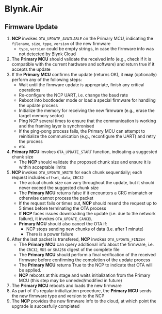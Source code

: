 # Blynk.Air


## Firmware Update

1. **NCP** invokes `OTA_UPDATE_AVAILABLE` on the Primary MCU, indicating the `filename`, `size`, `type`, `version` of the new firmware
   - `type`, `version` could be empty strings, in case the firmware info was not detected by Blynk Cloud
2. The **Primary MCU** should validate the received info (e.g., check if it is compatible with the current hardware and software) and return true if it accepts the update
3. If the **Primary MCU** confirms the update (returns OK), it **may** (optionally) perform any of the following steps:
   - Wait until the firmware update is appropriate, finish any critical operations
   - Re-configure the NCP UART, i.e. change the baud rate
   - Reboot into bootloader mode or load a special firmware for handling the update process
   - Initialize the memory for receiving the new firmware (e.g., erase the target memory sector)
   - Ping NCP several times to ensure that the communication is working and the framing layer is synchronised
   - If the ping-pong process fails, the Primary MCU can attempt to reinitialize the communication (e.g., reconfigure the UART) and retry the process
   - etc.
4. **Primary MCU** invokes `OTA_UPDATE_START` function, indicating a suggested chunk size
   - The **NCP** should validate the proposed chunk size and ensure it is within acceptable limits
5. **NCP** invokes `OTA_UPDATE_WRITE` for each chunk sequentially; each request includes `offset`, `data`, `CRC32`
   - The actual chunk size can vary throughout the update, but it should never exceed the suggested chunk size
   - The **Primary MCU** returns false if it encounters a CRC mismatch or otherwise cannot process the packet
   - If the request fails or times out, **NCP** should resend the request up to 5 times before terminating the OTA process
   - If **NCP** faces issues downloading the update (i.e. due to the network failure), it invokes `OTA_UPDATE_CANCEL`
   - **Primary MCU** should also cancel the OTA if:
     - NCP stops sending new chunks of data (i.e. after 1 minute)
     - There is a power failure
6. After the last packet is transfered, **NCP** invokes `OTA_UPDATE_FINISH`
   - The **Primary MCU** can query additional info about the firmware, i.e. the `CRC32`, `MD5` or `SHA256` digest of the complete file
   - The **Primary MCU** should perform a final verification of the received firmware before confirming the completion of the update process
   - The **Primary MCU** returns True to the NCP to indicate that OTA will be applied.
   - **NCP** reboots at this stage and waits initialization from the Primary MCU (this step may be unneded/modified in future)
7. The **Primary MCU** reboots and loads the new firmware
8. As part of it's regular initialization procedure, the **Primary MCU** sends the new firmware type and version to the NCP
9. The **NCP** provides the new firmware info to the cloud, at which point the upgrade is succesfully completed

